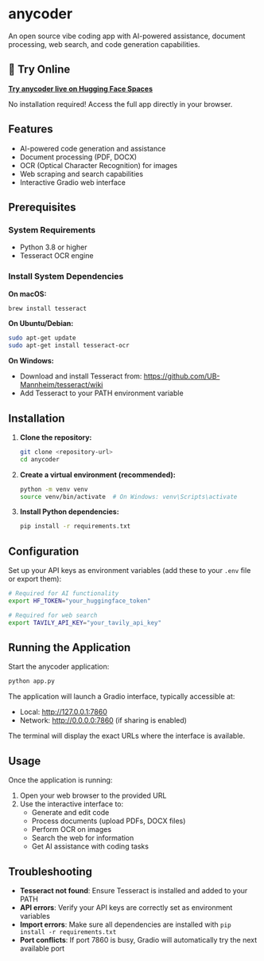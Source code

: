# anycoder

An open source vibe coding app with AI-powered assistance, document processing, web search, and code generation capabilities.

## 🚀 Try Online

**[Try anycoder live on Hugging Face Spaces](https://huggingface.co/spaces/akhaliq/anycoder)**

No installation required! Access the full app directly in your browser.

## Features

- AI-powered code generation and assistance
- Document processing (PDF, DOCX)
- OCR (Optical Character Recognition) for images
- Web scraping and search capabilities
- Interactive Gradio web interface

## Prerequisites

### System Requirements

- Python 3.8 or higher
- Tesseract OCR engine

### Install System Dependencies

**On macOS:**
```bash
brew install tesseract
```

**On Ubuntu/Debian:**
```bash
sudo apt-get update
sudo apt-get install tesseract-ocr
```

**On Windows:**
- Download and install Tesseract from: https://github.com/UB-Mannheim/tesseract/wiki
- Add Tesseract to your PATH environment variable

## Installation

1. **Clone the repository:**
   ```bash
   git clone <repository-url>
   cd anycoder
   ```

2. **Create a virtual environment (recommended):**
   ```bash
   python -m venv venv
   source venv/bin/activate  # On Windows: venv\Scripts\activate
   ```

3. **Install Python dependencies:**
   ```bash
   pip install -r requirements.txt
   ```

## Configuration

Set up your API keys as environment variables (add these to your `.env` file or export them):

```bash
# Required for AI functionality
export HF_TOKEN="your_huggingface_token"

# Required for web search
export TAVILY_API_KEY="your_tavily_api_key"
```

## Running the Application

Start the anycoder application:

```bash
python app.py
```

The application will launch a Gradio interface, typically accessible at:
- Local: http://127.0.0.1:7860
- Network: http://0.0.0.0:7860 (if sharing is enabled)

The terminal will display the exact URLs where the interface is available.

## Usage

Once the application is running:

1. Open your web browser to the provided URL
2. Use the interactive interface to:
   - Generate and edit code
   - Process documents (upload PDFs, DOCX files)
   - Perform OCR on images
   - Search the web for information
   - Get AI assistance with coding tasks

## Troubleshooting

- **Tesseract not found**: Ensure Tesseract is installed and added to your PATH
- **API errors**: Verify your API keys are correctly set as environment variables
- **Import errors**: Make sure all dependencies are installed with `pip install -r requirements.txt`
- **Port conflicts**: If port 7860 is busy, Gradio will automatically try the next available port